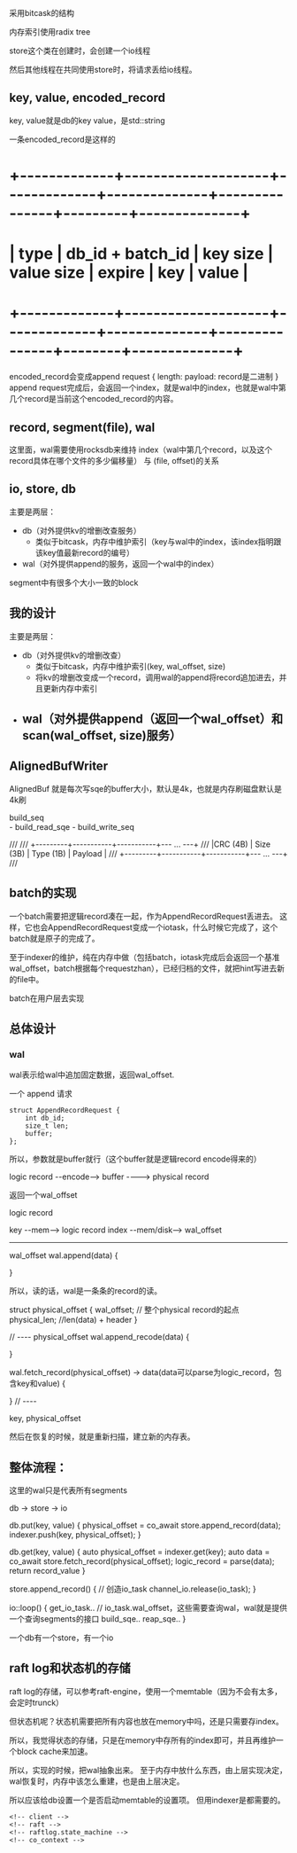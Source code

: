 采用bitcask的结构

内存索引使用radix tree

store这个类在创建时，会创建一个io线程

然后其他线程在共同使用store时，将请求丢给io线程。



## key, value, encoded_record
key, value就是db的key value，是std::string

一条encoded_record是这样的
# +-------------+--------------------+-------------+--------------+---------------+---------+--------------+
# |    type     |  db_id + batch_id  |   key size  |   value size |     expire    |  key    |      value   |
# +-------------+--------------------+-------------+--------------+---------------+--------+--------------+

encoded_record会变成append request {
    length: 
    payload: record是二进制
}
append request完成后，会返回一个index，就是wal中的index，也就是wal中第几个record是当前这个encoded_record的内容。



## record, segment(file), wal
这里面，wal需要使用rocksdb来维持 index（wal中第几个record，以及这个record具体在哪个文件的多少偏移量） 与 (file, offset)的关系



## io, store, db



主要是两层：
- db（对外提供kv的增删改查服务）
    - 类似于bitcask，内存中维护索引（key与wal中的index，该index指明跟该key值最新record的编号）
- wal（对外提供append的服务，返回一个wal中的index）




segment中有很多个大小一致的block

## 我的设计

主要是两层：
- db（对外提供kv的增删改查）
    - 类似于bitcask，内存中维护索引(key, wal_offset, size)
    - 将kv的增删改变成一个record，调用wal的append将record追加进去，并且更新内存中索引
- wal（对外提供append（返回一个wal_offset）和scan(wal_offset, size)服务）
    - 



## AlignedBufWriter
AlignedBuf 就是每次写sqe的buffer大小，默认是4k，也就是内存刷磁盘默认是4k刷

build_seq   
    - build_read_sqe
    - build_write_seq

///
/// +---------+-----------+-----------+--- ... ---+
/// |CRC (4B) | Size (3B) | Type (1B) | Payload   |
/// +---------+-----------+-----------+--- ... ---+
///


## batch的实现

一个batch需要把逻辑record凑在一起，作为AppendRecordRequest丢进去。
这样，它也会AppendRecordRequest变成一个iotask，什么时候它完成了，这个batch就是原子的完成了。

至于indexer的维护，纯在内存中做（包括batch，iotask完成后会返回一个基准wal_offset，batch根据每个requestzhan），已经归档的文件，就把hint写进去新的file中。

batch在用户层去实现



## 总体设计

### wal
wal表示给wal中追加固定数据，返回wal_offset.

一个 append 请求

```
struct AppendRecordRequest {
    int db_id;
    size_t len;
    buffer;
};
```

所以，参数就是buffer就行（这个buffer就是逻辑record encode得来的）

logic record --encode--> buffer ----> physical record

返回一个wal_offset


logic record


key --mem--> logic record index --mem/disk--> wal_offset


----

wal_offset wal.append(data) {

}

所以，读的话，wal是一条条的record的读。


struct physical_offset {
    wal_offset;     // 整个physical record的起点
    physical_len;   //len(data) + header
}


// ---- 
physical_offset wal.append_recode(data) {

}

wal.fetch_record(physical_offset) -> data(data可以parse为logic_record，包含key和value) {

}
// ----


key, physical_offset


然后在恢复的时候，就是重新扫描，建立新的内存表。




## 整体流程：

这里的wal只是代表所有segments

db  -> store -> io

db.put(key, value) {
    physical_offset = co_await store.append_record(data);
    indexer.push(key, physical_offset);
}

db.get(key, value) {
    auto physical_offset = indexer.get(key);
    auto data = co_await store.fetch_record(physical_offset);
    logic_record = parse(data);
    return record_value
}


store.append_record() {
    // 创造io_task
    channel_io.release(io_task);
}

io::loop() {
    get_io_task..
    // io_task.wal_offset，这些需要查询wal，wal就是提供一个查询segments的接口
    build_sqe..
    reap_sqe..
}

一个db有一个store，有一个io


## raft log和状态机的存储
raft log的存储，可以参考raft-engine，使用一个memtable（因为不会有太多，会定时trunck）

但状态机呢？状态机需要把所有内容也放在memory中吗，还是只需要存index。

所以，我觉得状态的存储，只是在memory中存所有的index即可，并且再维护一个block cache来加速。

所以，实现的时候，把wal抽象出来。
至于内存中放什么东西，由上层实现决定，wal恢复时，内存中该怎么重建，也是由上层决定。

所以应该给db设置一个是否启动memtable的设置项。
但用indexer是都需要的。





<!-- Karma -->
    <!-- client -->
    <!-- raft -->
    <!-- raftlog.state_machine -->
    <!-- co_context -->


